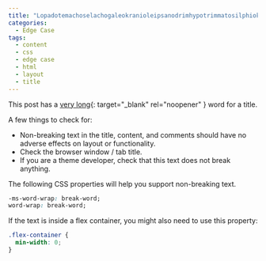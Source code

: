 ```yaml
---
title: "Lopado­temacho­selacho­galeo­kranio­leipsano­drim­hypo­trimmato­silphio­karabo­melito­katakechy­meno­kichl­epi­kossypho­phatto­perister­alektryon­opte­kephallio­kigklo­peleio­lagoio­siraio­baphe­tragano­pterygon"
categories:
  - Edge Case
tags:
  - content
  - css
  - edge case
  - html
  - layout
  - title
---
```


This post has a [very long](https://en.wikipedia.org/wiki/Lopadotemachoselachogaleokranioleipsanodrimhypotrimmatosilphiokarabomelitokatakechymenokichlepikossyphophattoperisteralektryonoptekephalliokigklopeleiolagoiosiraiobaphetraganopterygon){: target="_blank" rel="noopener" }
word for a title.

A few things to check for:

  * Non-breaking text in the title, content, and comments should have no adverse effects on layout or functionality.
  * Check the browser window / tab title.
  * If you are a theme developer, check that this text does not break anything.

<!--more-->

The following CSS properties will help you support non-breaking text.

```css
-ms-word-wrap: break-word;
word-wrap: break-word;
```

If the text is inside a flex container, you might also need to use this property:

```css
.flex-container {
  min-width: 0;  
}
```
